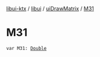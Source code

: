 [libui-ktx](../../index.md) / [libui](../index.md) / [uiDrawMatrix](index.md) / [M31](./-m31.md)

# M31

`var M31: `[`Double`](https://kotlinlang.org/api/latest/jvm/stdlib/kotlin/-double/index.html)